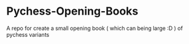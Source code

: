 # Pychess-Opening-Books
A repo for create a small opening book ( which can being large :D ) of pychess variants
